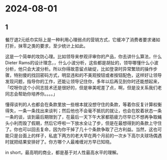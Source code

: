 # 2024-08-01

## 1


餐厅退2元纸巾实际上是一种利用心理弱点的营销方式，它缓冲了消费者要求诸如打折，抹零之类的要求，至少统计上如此。

这是一个简单的攻防心理。比如领导来参观评审你的产品，你去讲什么算法，什么Dieter Rams的设计理念，，什么小波分析，这些都是胡扯的，领导哪懂什么小波分析，他只会大波分析。所以你得故意留点破绽，比如登录时异常繁琐的操作步骤，特别傻的找回密码方式，明显违和的不美观按钮或者按钮配色，这样好让领导发现问题，指导你的工作，还能让领导记住你，多年以后再见到你时还能想起来，「哎呀你这个小同志技术还是很好的，但是审美呢差了点，啊，但是没关系我们老同志会帮助你培养你。。。。」

懂得谈判的人也都会在条款里放一些根本就没想守住的条款，等着你反复计算权衡得失，一条一条找出来谈判；然后他也不会毫不抵抗的就让，也会在胶着状态一条一条的谈，谈到最后期限到了，在最后一天下午大家都筋疲力尽早已不想再争取蝇头小利而毁了假期，然后它呼啦一下放水全让了步，但是在最想得到的条款上守住了。你也可以回去复命，因为你干掉了几十个条款争取了己方利益。当然，这也可能只是台面上的样子，私底下两方的老大早在两个月前的一次乡下高尔夫球场偶遇时就把结果安排好了。你方哪个人最难缠对方早已知晓。

in short，最高明的商业，都是基于对人性最高水平的理解。






